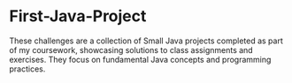 # First-Java-Project
These challenges are a collection of Small Java projects completed as part of my coursework, showcasing solutions to class assignments and exercises. They focus on fundamental Java concepts and programming practices.
